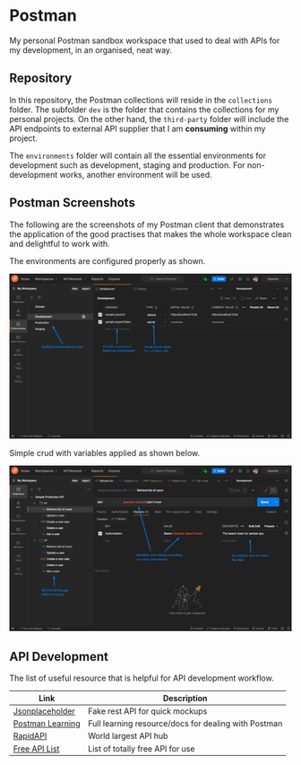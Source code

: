 # Postman

My personal Postman sandbox workspace that used to deal with APIs for my development, in an organised, neat way.

## Repository

In this repository, the Postman collections will reside in the `collections` folder. The subfolder `dev` is the folder that contains the collections for my personal projects. On the other hand, the `third-party` folder will include the API endpoints to external API supplier that I am **consuming** within my project.

The `environments` folder will contain all the essential environments for development such as development, staging and production. For non-development works, another environment will be used.

## Postman Screenshots

The following are the screenshots of my Postman client that demonstrates the application of the good practises that makes the whole workspace clean and delightful to work with.

The environments are configured properly as shown.

![Postman screenshot for environments](/images/postman_envs0.png)

Simple crud with variables applied as shown below.

![Postman screenshot for collections](/images/postman_collection.png)

## API Development

The list of useful resource that is helpful for API development workflow.

| Link                                                                                | Description                                          |
| ----------------------------------------------------------------------------------- | ---------------------------------------------------- |
| [Jsonplaceholder](https://jsonplaceholder.typicode.com/)                            | Fake rest API for quick mockups                      |
| [Postman Learning](https://learning.postman.com/docs/getting-started/introduction/) | Full learning resource/docs for dealing with Postman |
| [RapidAPI](https://rapidapi.com/)                                                   | World largest API hub                                |
| [Free API List](https://apipheny.io/free-api/)                                      | List of totally free API for use                     |
